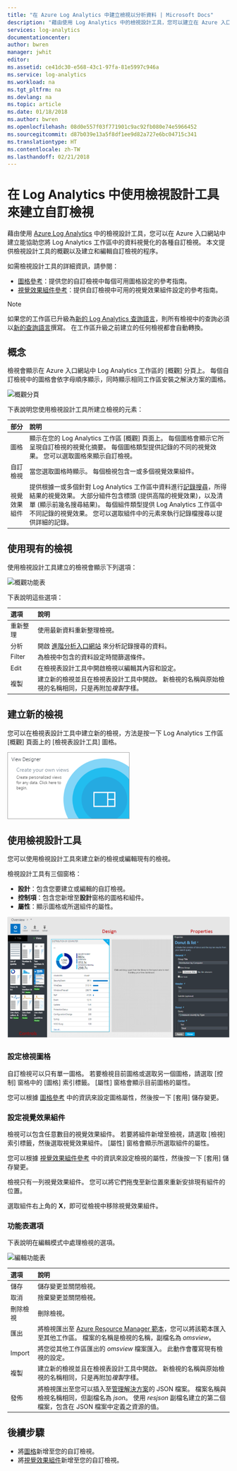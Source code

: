 ```yaml
---
title: "在 Azure Log Analytics 中建立檢視以分析資料 | Microsoft Docs"
description: "藉由使用 Log Analytics 中的檢視設計工具，您可以建立在 Azure 入口網站中顯示並包含 Log Analytics 工作區中各種資料視覺效果的自訂檢視。 本文包含檢視設計工具的概觀，並提供建立和編輯自訂檢視的程序。"
services: log-analytics
documentationcenter: 
author: bwren
manager: jwhit
editor: 
ms.assetid: ce41dc30-e568-43c1-97fa-81e5997c946a
ms.service: log-analytics
ms.workload: na
ms.tgt_pltfrm: na
ms.devlang: na
ms.topic: article
ms.date: 01/18/2018
ms.author: bwren
ms.openlocfilehash: 08d0e557f03f771901c9ac92fb080e74e5966452
ms.sourcegitcommit: d87b039e13a5f8df1ee9d82a727e6bc04715c341
ms.translationtype: HT
ms.contentlocale: zh-TW
ms.lasthandoff: 02/21/2018
---
```

# <a name="create-custom-views-by-using-view-designer-in-log-analytics"></a>在 Log Analytics 中使用檢視設計工具來建立自訂檢視
藉由使用 [Azure Log Analytics](log-analytics-overview.md) 中的檢視設計工具，您可以在 Azure 入口網站中建立能協助您將 Log Analytics 工作區中的資料視覺化的各種自訂檢視。 本文提供檢視設計工具的概觀以及建立和編輯自訂檢視的程序。

如需檢視設計工具的詳細資訊，請參閱：

* [圖格參考](log-analytics-view-designer-tiles.md)：提供您的自訂檢視中每個可用圖格設定的參考指南。
* [視覺效果組件參考](log-analytics-view-designer-parts.md)：提供自訂檢視中可用的視覺效果組件設定的參考指南。

>[!NOTE]
> 如果您的工作區已升級為[新的 Log Analytics 查詢語言](log-analytics-log-search-upgrade.md)，則所有檢視中的查詢必須以[新的查詢語言](https://go.microsoft.com/fwlink/?linkid=856078)撰寫。 在工作區升級之前建立的任何檢視都會自動轉換。

## <a name="concepts"></a>概念
檢視會顯示在 Azure 入口網站中 Log Analytics 工作區的 [概觀] 分頁上。 每個自訂檢視中的圖格會依字母順序顯示，同時顯示相同工作區安裝之解決方案的圖格。

![概觀分頁](media/log-analytics-view-designer/overview-page.png)

下表說明您使用檢視設計工具所建立檢視的元素：

| 部分 | 說明 |
|:--- |:--- |
| 圖格 | 顯示在您的 Log Analytics 工作區 [概觀] 頁面上。 每個圖格會顯示它所呈現自訂檢視的視覺化摘要。 每個圖格類型提供記錄的不同的視覺效果。 您可以選取圖格來顯示自訂檢視。 |
| 自訂檢視 | 當您選取圖格時顯示。 每個檢視包含一或多個視覺效果組件。 |
| 視覺效果組件 | 提供根據一或多個針對 Log Analytics 工作區中資料進行[記錄搜尋](log-analytics-log-searches.md)，所得結果的視覺效果。 大部分組件包含標頭 (提供高階的視覺效果)，以及清單 (顯示前幾名搜尋結果)。 每個組件類型提供 Log Analytics 工作區中不同記錄的視覺效果。 您可以選取組件中的元素來執行記錄檔搜尋以提供詳細的記錄。 |


## <a name="work-with-an-existing-view"></a>使用現有的檢視
使用檢視設計工具建立的檢視會顯示下列選項：

![概觀功能表](media/log-analytics-view-designer/overview-menu.png)

下表說明這些選項：

| 選項 | 說明 |
|:--|:--|
| 重新整理   | 使用最新資料重新整理檢視。 | 
| 分析 | 開啟 [進階分析入口網站](log-analytics-log-search-portals.md#advanced-analytics-portal) 來分析記錄搜尋的資料。 |
| Filter    | 為檢視中包含的資料設定時間篩選條件。 |
| Edit      | 在檢視表設計工具中開啟檢視以編輯其內容和設定。  |
| 複製     | 建立新的檢視並且在檢視表設計工具中開啟。 新檢視的名稱與原始檢視的名稱相同，只是再附加*複製*字樣。 |


## <a name="create-a-new-view"></a>建立新的檢視
您可以在檢視表設計工具中建立新的檢視，方法是按一下 Log Analytics 工作區 [概觀] 頁面上的 [檢視表設計工具] 圖格。

![檢視設計工具圖格](media/log-analytics-view-designer/view-designer-tile.png)


## <a name="work-with-view-designer"></a>使用檢視設計工具
您可以使用檢視設計工具來建立新的檢視或編輯現有的檢視。 

檢視設計工具有三個窗格： 
* **設計**：包含您要建立或編輯的自訂檢視。 
* **控制項**：包含您新增至**設計**窗格的圖格和組件。 
* **屬性**：顯示圖格或所選組件的屬性。

![[檢視設計工具]](media/log-analytics-view-designer/view-designer-screenshot.png)

### <a name="configure-the-view-tile"></a>設定檢視圖格
自訂檢視可以只有單一圖格。 若要檢視目前圖格或選取另一個圖格，請選取 [控制] 窗格中的 [圖格] 索引標籤。 [屬性] 窗格會顯示目前圖格的屬性。 

您可以根據 [圖格參考](log-analytics-view-designer-tiles.md) 中的資訊來設定圖格屬性，然後按一下 [套用] 儲存變更。

### <a name="configure-the-visualization-parts"></a>設定視覺效果組件
檢視可以包含任意數目的視覺效果組件。 若要將組件新增至檢視，請選取 [檢視] 索引標籤，然後選取視覺效果組件。 [屬性] 窗格會顯示所選取組件的屬性。 

您可以根據 [視覺效果組件參考](log-analytics-view-designer-parts.md) 中的資訊來設定檢視的屬性，然後按一下 [套用] 儲存變更。

檢視只有一列視覺效果組件。 您可以將它們拖曳至新位置來重新安排現有組件的位置。

選取組件右上角的 **X**，即可從檢視中移除視覺效果組件。


### <a name="menu-options"></a>功能表選項
下表說明在編輯模式中處理檢視的選項。

![編輯功能表](media/log-analytics-view-designer/edit-menu.png)

| 選項 | 說明 |
|:--|:--|
| 儲存        | 儲存變更並關閉檢視。 |
| 取消      | 捨棄變更並關閉檢視。 |
| 刪除檢視 | 刪除檢視。 |
| 匯出      | 將檢視匯出至 [Azure Resource Manager 範本](../azure-resource-manager/resource-group-authoring-templates.md)，您可以將該範本匯入至其他工作區。 檔案的名稱是檢視的名稱，副檔名為 *omsview*。 |
| Import      | 將您從其他工作區匯出的 *omsview* 檔案匯入。 此動作會覆寫現有檢視的設定。 |
| 複製       | 建立新的檢視並且在檢視表設計工具中開啟。 新檢視的名稱與原始檢視的名稱相同，只是再附加*複製*字樣。 |
| 發佈     | 將檢視匯出至您可以插入至[管理解決方案](../operations-management-suite/operations-management-suite-solutions-resources-views.md)的 JSON 檔案。 檔案名稱與檢視名稱相同，但副檔名為 *json*。 使用 *resjson* 副檔名建立的第二個檔案，包含在 JSON 檔案中定義之資源的值。

## <a name="next-steps"></a>後續步驟
* 將[圖格](log-analytics-view-designer-tiles.md)新增至您的自訂檢視。
* 將[視覺效果組件](log-analytics-view-designer-parts.md)新增至您的自訂檢視。
